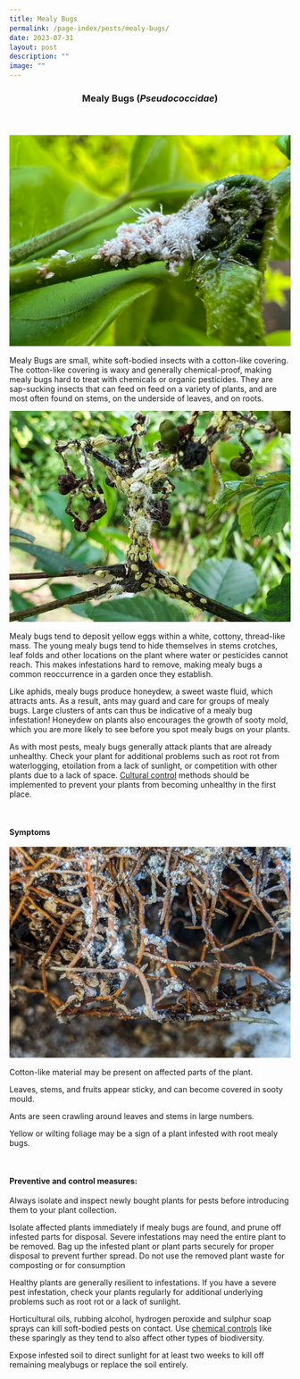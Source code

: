```yaml
---
title: Mealy Bugs
permalink: /page-index/pests/mealy-bugs/
date: 2023-07-31
layout: post
description: ""
image: ""
---
```

<header>
	<h3>Mealy Bugs (<em>Pseudococcidae</em>)</h3>
</header>

<section>
	<img title="Mealy Bugs clustering along a stem. Photo by Plant Science and Health, NParks." src="/images/Biodiversity/mealybug%20(3)_plantscienceandhealth_nparks.jpg">
	<p>Mealy Bugs are small, white soft-bodied insects with a cotton-like covering. The cotton-like covering is waxy and generally chemical-proof, making mealy bugs hard to treat with chemicals or organic pesticides. They are sap-sucking insects that can feed on feed on a variety of plants, and are most often found on stems, on the underside of leaves, and on roots.</p> 
	<img title="Mealy bugs clustered on a severely affected stem. Photo by Jacqueline Chua." src="/images/Biodiversity/Mealybug_JacChua.jpg">
	<p>Mealy bugs tend to deposit yellow eggs within a white, cottony, thread-like mass. The young mealy bugs tend to hide themselves in stems crotches, leaf folds and other locations on the plant where water or pesticides cannot reach. This makes infestations hard to remove, making mealy bugs a common reoccurrence in a garden once they establish.</p>
	<p>Like aphids, mealy bugs produce honeydew, a sweet waste fluid, which attracts ants. As a result, ants may guard and care for groups of mealy bugs. Large clusters of ants can thus be indicative of a mealy bug infestation! Honeydew on plants also encourages the growth of sooty mold, which you are more likely to see before you spot mealy bugs on your plants.</p>
		<p> As with most pests, mealy bugs generally attack plants that are already unhealthy. Check your plant for additional problems such as root rot from waterlogging, etoilation from a lack of sunlight, or competition with other plants due to a lack of space.  <a href="/page-index/horticulture-techniques/pest-control/#cultural_control"> Cultural control</a> methods should be implemented to prevent your plants from becoming unhealthy in the first place. </p>
	<br>
</section>

<section>
	<h4>Symptoms</h4>
	<img title="Roots covered with cottony material from root mealy bugs. Photo by Jacqueline Chua." src="/images/Biodiversity/rootmealybugs%20(2)_jacquelinechua.jpg">
		<p>Cotton-like material may be present on affected parts of the plant.</p>
		<p>Leaves, stems, and fruits appear sticky, and can become covered in sooty mould.</p>
		<p>Ants are seen crawling around leaves and stems in large numbers.</p>
		<p>Yellow or wilting foliage may be a sign of a plant infested with root mealy bugs.</p>
	<br>
</section>

<section>
	<h4>Preventive and control measures:</h4>
		<p>Always isolate and inspect newly bought plants for pests before introducing them to your plant collection.</p>
		<p>Isolate affected plants immediately if mealy bugs are found, and prune off infested parts for disposal. Severe infestations may need the entire plant to be removed. Bag up the infested plant or plant parts securely for proper disposal to prevent further spread. Do not use the removed plant waste for composting or for consumption</p>
		<p>Healthy plants are generally resilient to infestations. If you have a severe pest infestation, check your plants regularly for additional underlying problems such as root rot or a lack of sunlight.</p>
<p>Horticultural oils, rubbing alcohol, hydrogen peroxide and sulphur soap sprays can kill soft-bodied pests on contact. Use <a href="/page-index/horticulture-techniques/pest-control/#chemical_control">chemical controls</a> like these sparingly as they tend to also affect other types of biodiversity.</p>
		<p>Expose infested soil to direct sunlight for at least two weeks to kill off remaining mealybugs or replace the soil entirely.</p>
	<br>
</section>